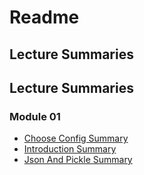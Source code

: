 # Readme

## Lecture Summaries

## Lecture Summaries

<!-- BEGIN SUMMARIES -->

### Module 01

- [Choose Config Summary](transcripts/summaries/module-01/choose-config-summary.md)
- [Introduction Summary](transcripts/summaries/module-01/introduction-summary.md)
- [Json And Pickle Summary](transcripts/summaries/module-01/json-and-pickle-summary.md)

<!-- END SUMMARIES -->
